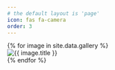 ```yaml
---
# the default layout is 'page'
icon: fas fa-camera
order: 3
---
```

<script src="https://cdnjs.cloudflare.com/ajax/libs/masonry/4.2.2/masonry.pkgd.min.js"></script>
<script src="https://cdnjs.cloudflare.com/ajax/libs/imagesloaded/4.1.4/imagesloaded.pkgd.min.js"></script>

<script>
document.addEventListener('DOMContentLoaded', function() {
  var elem = document.querySelector('#gallery');
  var msnry = new Masonry(elem, {
    itemSelector: '.gallery-item',
    gutter: 16
  });
});
</script>

<style>
    .gallery {
  margin: 0 auto;
}

.gallery-item {
  width: 250px; /* This should match the columnWidth in Masonry options if set */
}
</style>

<div id="gallery" class="gallery">
  {% for image in site.data.gallery %}
    <div class="gallery-item">
      <img src="{{ image.url }}" alt="{{ image.title }}" />
    </div>
  {% endfor %}
</div>

<script>
window.addEventListener('load', function() {
  var elem = document.querySelector('#gallery');
  var msnry = new Masonry(elem, {
    itemSelector: '.gallery-item',
    gutter: 16
  });
});
</script>

<!--- > Add Markdown syntax content to file `_tabs/about.md`{: .filepath } and it will show up on this page.
{: .prompt-tip } --->
